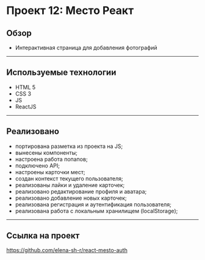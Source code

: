 # Проект 12: Место Реакт

## Обзор
* Интерактивная страница для добавления фотографий
------ 

## Используемые технологии
* HTML 5
* CSS 3
* JS
* ReactJS
------ 

## Реализовано
* портирована разметка из проекта на JS;
* вынесены компоненты;
* настроена работа попапов;
* подключено API;
* настроены карточки мест;
* создан контекст текущего пользователя;
* реализованы лайки и удаление карточек;
* реализовано редактирование профиля и аватара;
* реализовано добавление новых карточек;
* реализована регистрация и аутентификация пользователя;
* реализована работа с локальным хранилищем (localStorage);

------ 

## Ссылка на проект
https://github.com/elena-sh-r/react-mesto-auth

